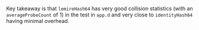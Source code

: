 Key takeaway is that `lemireHash64` has very good collision statistics (with an
`averageProbeCount` of 1) in the test in `app.d` and very close to
`identityHash64` having minimal overhead.
